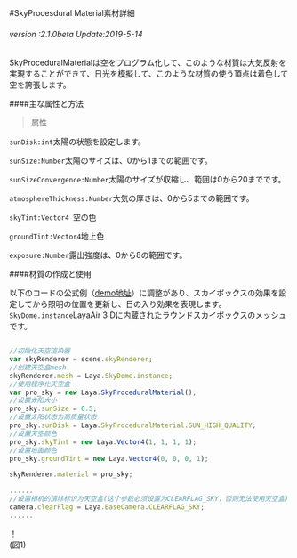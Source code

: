 #SkyProcesdural Material素材詳細

###### *version :2.1.0beta   Update:2019-5-14*

SkyProceduralMaterialは空をプログラム化して、このような材質は大気反射を実現することができて、日光を模擬して、このような材質の使う頂点は着色して空を誇張します。

####主な属性と方法

>属性

`sunDisk:int`太陽の状態を設定します。

`sunSize:Number`太陽のサイズは、0から1までの範囲です。

`sunSizeConvergence:Number`太陽のサイズが収縮し、範囲は0から20までです。

`atmosphereThickness:Number`大気の厚さは、0から5までの範囲です。

`skyTint:Vector4 `空の色

`groundTint:Vector4`地上色

`exposure:Number`露出強度は、0から8の範囲です。

####材質の作成と使用

以下のコードの公式例（[demo地址](https://layaair.ldc.layabox.com/demo2/?language=ch&category=3d&group=Sky&name=Sky_Procedural)）に調整があり、スカイボックスの効果を設定してから照明の位置を更新し、日の入り効果を表現します。`SkyDome.instance`LayaAir 3 Dに内蔵されたラウンドスカイボックスのメッシュです。


```typescript

//初始化天空渲染器
var skyRenderer = scene.skyRenderer;
//创建天空盒mesh
skyRenderer.mesh = Laya.SkyDome.instance;
//使用程序化天空盒
var pro_sky = new Laya.SkyProceduralMaterial();
//设置太阳大小
pro_sky.sunSize = 0.5;
//设置太阳状态为高质量状态
pro_sky.sunDisk = Laya.SkyProceduralMaterial.SUN_HIGH_QUALITY;
//设置天空颜色
pro_sky.skyTint = new Laya.Vector4(1, 1, 1, 1);
//设置地面颜色
pro_sky.groundTint = new Laya.Vector4(0, 0, 0, 1);

skyRenderer.material = pro_sky;

......
//设置相机的清除标识为天空盒(这个参数必须设置为CLEARFLAG_SKY，否则无法使用天空盒)
camera.clearFlag = Laya.BaseCamera.CLEARFLAG_SKY;
......
```


！[](img/1.gif)<br/>(図1)
